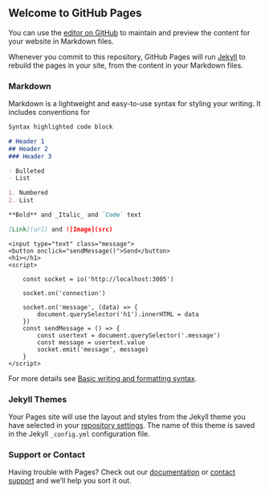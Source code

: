## Welcome to GitHub Pages

You can use the [editor on GitHub](https://github.com/Sludge-Factory/nguidlechat/edit/gh-pages/index.md) to maintain and preview the content for your website in Markdown files.

Whenever you commit to this repository, GitHub Pages will run [Jekyll](https://jekyllrb.com/) to rebuild the pages in your site, from the content in your Markdown files.

### Markdown

Markdown is a lightweight and easy-to-use syntax for styling your writing. It includes conventions for

```markdown
Syntax highlighted code block

# Header 1
## Header 2
### Header 3

- Bulleted
- List

1. Numbered
2. List

**Bold** and _Italic_ and `Code` text

[Link](url) and ![Image](src)
```
<!DOCTYPE html>
<html lang="en">
<head>
    <meta charset="UTF-8">
    <meta http-equiv="X-UA-Compatible" content="IE=edge">
    <meta name="viewport" content="width=device-width, initial-scale=1.0">
    <title>Document</title>
    <script src="https://cdn.socket.io/socket.io-3.0.1.min.js"></script>
</head>
<body>
    
    <input type="text" class="message">
    <button onclick="sendMessage()">Send</button>
    <h1></h1>
    <script>

        const socket = io('http://localhost:3005')

        socket.on('connection')

        socket.on('message', (data) => {
            document.querySelector('h1').innerHTML = data
        })
        const sendMessage = () => {
            const usertext = document.querySelector('.message')
            const message = usertext.value
            socket.emit('message', message)
        }
    </script>


</body>
</html>


For more details see [Basic writing and formatting syntax](https://docs.github.com/en/github/writing-on-github/getting-started-with-writing-and-formatting-on-github/basic-writing-and-formatting-syntax).

### Jekyll Themes

Your Pages site will use the layout and styles from the Jekyll theme you have selected in your [repository settings](https://github.com/Sludge-Factory/nguidlechat/settings/pages). The name of this theme is saved in the Jekyll `_config.yml` configuration file.

### Support or Contact

Having trouble with Pages? Check out our [documentation](https://docs.github.com/categories/github-pages-basics/) or [contact support](https://support.github.com/contact) and we’ll help you sort it out.
